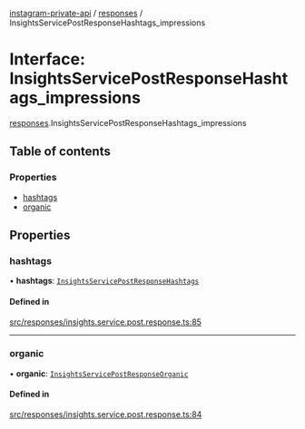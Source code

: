 [instagram-private-api](../../README.md) / [responses](../../modules/responses.md) / InsightsServicePostResponseHashtags_impressions

# Interface: InsightsServicePostResponseHashtags\_impressions

[responses](../../modules/responses.md).InsightsServicePostResponseHashtags_impressions

## Table of contents

### Properties

- [hashtags](InsightsServicePostResponseHashtags_impressions.md#hashtags)
- [organic](InsightsServicePostResponseHashtags_impressions.md#organic)

## Properties

### hashtags

• **hashtags**: [`InsightsServicePostResponseHashtags`](InsightsServicePostResponseHashtags.md)

#### Defined in

[src/responses/insights.service.post.response.ts:85](https://github.com/Nerixyz/instagram-private-api/blob/b3351b9/src/responses/insights.service.post.response.ts#L85)

___

### organic

• **organic**: [`InsightsServicePostResponseOrganic`](InsightsServicePostResponseOrganic.md)

#### Defined in

[src/responses/insights.service.post.response.ts:84](https://github.com/Nerixyz/instagram-private-api/blob/b3351b9/src/responses/insights.service.post.response.ts#L84)
